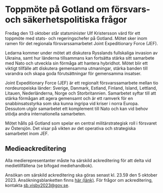 # Toppmöte på Gotland om försvars- och säkerhetspolitiska frågor

Fredag den 13 oktober står statsminister Ulf Kristersson värd för ett toppmöte med stats- och regeringschefer på Gotland. Mötet sker inom ramen för det regionala försvarssamarbetet Joint Expeditionary Force (JEF).

Ledarna kommer under mötet att diskutera Rysslands fullskaliga invasion av Ukraina, samt hur länderna tillsammans kan fortsätta stärka sitt samarbete med Nato och utveckla sin förmåga att hantera hybridhot. Mötet blir ett viktigt tillfälle att diskutera gemensamma utmaningar, stärka banden till varandra och skapa goda förutsättningar för gemensamma insatser.

Joint Expeditionary Force (JEF) är ett regionalt försvarssamarbete mellan tio nordeuropeiska länder: Sverige, Danmark, Estland, Finland, Island, Lettland, Litauen, Nederländerna, Norge och Storbritannien. Samarbetet syftar till att stärka förmågan att agera gemensamt och är ett ramverk för en snabbinsatsstyrka som ska kunna ingripa vid kriser i norra Europa. Dessutom utgör samarbetet ett komplement till Nato och kan vid behov stödja andra internationella samarbeten.

Mötet hålls på Gotland som spelar en central militärstrategisk roll i försvaret av Östersjön. Det visar på vikten av det operativa och strategiska samarbetet inom JEF.

## Medieackreditering

Alla medierepresentanter måste ha särskild ackreditering för att delta vid medietillfällena (se bifogad mediehandbok).

Ansökan om särskild ackreditering ska göras senast kl. 23.59 den 5 oktober 2023. Ansökningsblanketten finns [här (länk)](https://media.visby2023.se/secured/login). För frågor om ackreditering, kontakta [sb.visby2023@gov.se](mailto:sb.visby2023@gov.se).
